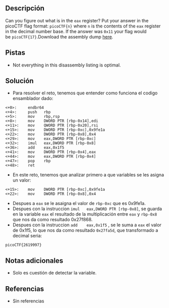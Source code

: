 ## Descripción
Can you figure out what is in the `eax` register? Put your answer in the picoCTF flag format: `picoCTF{n}` where `n` is the contents of the `eax` register in the decimal number base. If the answer was `0x11` your flag would be `picoCTF{17}`.Download the assembly dump [here](https://artifacts.picoctf.net/c/530/disassembler-dump0_c.txt).

## Pistas
- Not everything in this disassembly listing is optimal.

## Solución
- Para resolver el reto, tenemos que entender como funciona el codigo ensamblador dado:

```
<+0>:     endbr64 
<+4>:     push   rbp
<+5>:     mov    rbp,rsp
<+8>:     mov    DWORD PTR [rbp-0x14],edi
<+11>:    mov    QWORD PTR [rbp-0x20],rsi
<+15>:    mov    DWORD PTR [rbp-0xc],0x9fe1a
<+22>:    mov    DWORD PTR [rbp-0x8],0x4
<+29>:    mov    eax,DWORD PTR [rbp-0xc]
<+32>:    imul   eax,DWORD PTR [rbp-0x8]
<+36>:    add    eax,0x1f5
<+41>:    mov    DWORD PTR [rbp-0x4],eax
<+44>:    mov    eax,DWORD PTR [rbp-0x4]
<+47>:    pop    rbp
<+48>:    ret

```

- En este reto, tenemos que analizar primero a que variables se les asigna un valor:

```
<+15>:    mov    DWORD PTR [rbp-0xc],0x9fe1a
<+22>:    mov    DWORD PTR [rbp-0x8],0x4
```

- Despues a `eax` se le asaigna el valor de `rbp-0xc` que es 0x9fe1a.
- Despues con la instruccion `imul   eax,DWORD PTR [rbp-0x8]`, se guarda en la variable `eax` el resultado de la multiplicación entre `eax` y `rbp-0x8` que nos da como resultado 0x27f868.
- Despues con la instruccion `add    eax,0x1f5` , se le suma a `eax` el valor de 0x1f5, lo que nos da como resultado `0x27fa5d`, que transformado a decimal seria:

```bash()
picoCTF{2619997}
```

## Notas adicionales
- Solo es cuestión de detectar la variable.

## Referencias 
- Sin referencias  